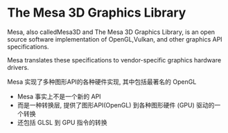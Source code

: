 # The Mesa 3D Graphics Library

Mesa, also calledMesa3D and The Mesa 3D Graphics Library, is an open source software implementation of OpenGL,Vulkan, and other graphics API specifications.

Mesa translates these specifications to vendor-specific graphics hardware drivers.

Mesa 实现了多种图形API的各种硬件实现, 其中包括最著名的 OpenGL
* Mesa 事实上不是一个新的 API
* 而是一种转换层, 提供了图形API(OpenGL) 到各种图形硬件 (GPU) 驱动的一个转换
* 还包括 GLSL 到 GPU 指令的转换  



